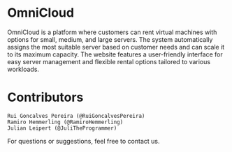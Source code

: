 # OmniCloud

OmniCloud is a platform where customers can rent virtual machines with options for small, medium, and large servers. The system automatically assigns the most suitable server based on customer needs and can scale it to its maximum capacity. The website features a user-friendly interface for easy server management and flexible rental options tailored to various workloads.

# Contributors

    Rui Goncalves Pereira (@RuiGoncalvesPereira)
    Ramiro Hemmerling (@RamiroHemmerling)
    Julian Leipert (@JuliTheProgrammer)

For questions or suggestions, feel free to contact us.
